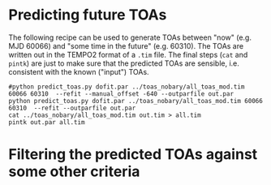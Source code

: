 # Predicting future TOAs

The following recipe can be used to generate TOAs between "now" (e.g. MJD 60066) and "some time in the future" (e.g. 60310).
The TOAs are written out in the TEMPO2 format of a `.tim` file.
The final steps (`cat` and `pintk`) are just to make sure that the predicted TOAs are sensible, i.e. consistent with the known ("input") TOAs.

```
#python predict_toas.py dofit.par ../toas_nobary/all_toas_mod.tim 60066 60310  --refit --manual_offset -640 --outparfile out.par
python predict_toas.py dofit.par ../toas_nobary/all_toas_mod.tim 60066 60310  --refit --outparfile out.par
cat ../toas_nobary/all_toas_mod.tim out.tim > all.tim
pintk out.par all.tim
```

# Filtering the predicted TOAs against some other criteria


